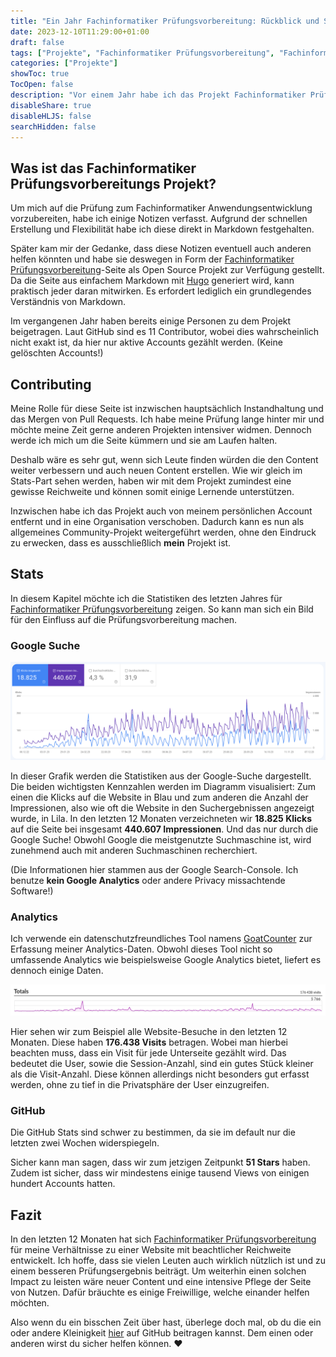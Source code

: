 ```yaml
---
title: "Ein Jahr Fachinformatiker Prüfungsvorbereitung: Rückblick und Statistiken"
date: 2023-12-10T11:29:00+01:00
draft: false
tags: ["Projekte", "Fachinformatiker Prüfungsvorbereitung", "Fachinformatiker", "Hugo", "Website", "Stats"]
categories: ["Projekte"]
showToc: true
TocOpen: false
description: "Vor einem Jahr habe ich das Projekt Fachinformatiker Prüfungsvorbereitung ins Leben gerufen. Jetzt möchte ich Einblicke in den Entstehungsprozess und die Statistiken der Seite geben."
disableShare: true
disableHLJS: false
searchHidden: false
---
```


## Was ist das Fachinformatiker Prüfungsvorbereitungs Projekt?

Um mich auf die Prüfung zum Fachinformatiker Anwendungsentwicklung vorzubereiten, habe ich einige Notizen verfasst. Aufgrund der schnellen Erstellung und Flexibilität habe ich diese direkt in Markdown festgehalten.

Später kam mir der Gedanke, dass diese Notizen eventuell auch anderen helfen könnten und habe sie deswegen in Form der [Fachinformatiker Prüfungsvorbereitung](https://fachinformatikerpruefungsvorbereitung.de)-Seite als Open Source Projekt zur Verfügung gestellt. Da die Seite aus einfachem Markdown mit [Hugo](https://gohugo.io/) generiert wird, kann praktisch jeder daran mitwirken. Es erfordert lediglich ein grundlegendes Verständnis von Markdown.  

Im vergangenen Jahr haben bereits einige Personen zu dem Projekt beigetragen. Laut GitHub sind es 11 Contributor, wobei dies wahrscheinlich nicht exakt ist, da hier nur aktive Accounts gezählt werden. (Keine gelöschten Accounts!)  

## Contributing

Meine Rolle für diese Seite ist inzwischen hauptsächlich Instandhaltung und das Mergen von Pull Requests. Ich habe meine Prüfung lange hinter mir und möchte meine Zeit gerne anderen Projekten intensiver widmen. Dennoch werde ich mich um die Seite kümmern und sie am Laufen halten.  

Deshalb wäre es sehr gut, wenn sich Leute finden würden die den Content weiter verbessern und auch neuen Content erstellen. Wie wir gleich im Stats-Part sehen werden, haben wir mit dem Projekt zumindest eine gewisse Reichweite und können somit einige Lernende unterstützen.  

Inzwischen habe ich das Projekt auch von meinem persönlichen Account entfernt und in eine Organisation verschoben. Dadurch kann es nun als allgemeines Community-Projekt weitergeführt werden, ohne den Eindruck zu erwecken, dass es ausschließlich **mein** Projekt ist.  

## Stats

In diesem Kapitel möchte ich die Statistiken des letzten Jahres für [Fachinformatiker Prüfungsvorbereitung](https://fachinformatikerpruefungsvorbereitung.de) zeigen. So kann man sich ein Bild für den Einfluss auf die Prüfungsvorbereitung machen.

### Google Suche

![Google Suche Statistiken für Fachinformatiker Prüfungsvorbereitung](GoogleSearchStatsFiPv.png)

In dieser Grafik werden die Statistiken aus der Google-Suche dargestellt. Die beiden wichtigsten Kennzahlen werden im Diagramm visualisiert: Zum einen die Klicks auf die Website in Blau und zum anderen die Anzahl der Impressionen, also wie oft die Website in den Suchergebnissen angezeigt wurde, in Lila. In den letzten 12 Monaten verzeichneten wir **18.825 Klicks** auf die Seite bei insgesamt **440.607 Impressionen**. Und das nur durch die Google Suche! Obwohl Google die meistgenutzte Suchmaschine ist, wird zunehmend auch mit anderen Suchmaschinen recherchiert.  

(Die Informationen hier stammen aus der Google Search-Console. Ich benutze **kein Google Analytics** oder andere Privacy missachtende Software!)

### Analytics

Ich verwende ein datenschutzfreundliches Tool namens [GoatCounter](https://goatcounter.com) zur Erfassung meiner Analytics-Daten. Obwohl dieses Tool nicht so umfassende Analytics wie beispielsweise Google Analytics bietet, liefert es dennoch einige Daten.

![GoatCounter Statistiken für Fachinformatiker Prüfungsvorbereitung](GoatCounterStats.png)

Hier sehen wir zum Beispiel alle Website-Besuche in den letzten 12 Monaten. Diese haben **176.438 Visits** betragen. Wobei man hierbei beachten muss, dass ein Visit für jede Unterseite gezählt wird. Das bedeutet die User, sowie die Session-Anzahl, sind ein gutes Stück kleiner als die Visit-Anzahl. Diese können allerdings nicht besonders gut erfasst werden, ohne zu tief in die Privatsphäre der User einzugreifen.

### GitHub

Die GitHub Stats sind schwer zu bestimmen, da sie im default nur die letzten zwei Wochen widerspiegeln.  

Sicher kann man sagen, dass wir zum jetzigen Zeitpunkt **51 Stars** haben. Zudem ist sicher, dass wir mindestens einige tausend Views von einigen hundert Accounts hatten.

## Fazit

In den letzten 12 Monaten hat sich [Fachinformatiker Prüfungsvorbereitung](https://fachinformatikerpruefungsvorbereitung.de) für meine Verhältnisse zu einer Website mit beachtlicher Reichweite entwickelt. Ich hoffe, dass sie vielen Leuten auch wirklich nützlich ist und zu einem besseren Prüfungsergebnis beiträgt. Um weiterhin einen solchen Impact zu leisten wäre neuer Content und eine intensive Pflege der Seite von Nutzen. Dafür bräuchte es einige Freiwillige, welche einander helfen möchten.  

Also wenn du ein bisschen Zeit über hast, überlege doch mal, ob du die ein oder andere Kleinigkeit [hier](https://github.com/Fachinformatiker-Prufungsvorbereitung/Fachinformatiker-Pruefungsvorbereitung) auf GitHub beitragen kannst. Dem einen oder anderen wirst du sicher helfen können. ❤️
